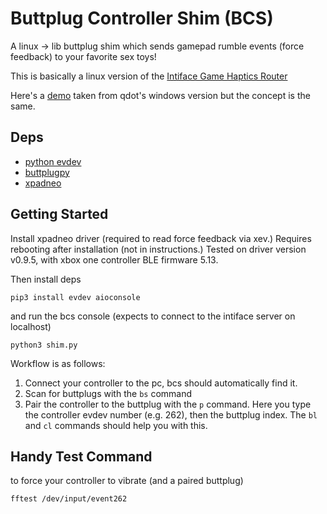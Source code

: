 # Buttplug Controller Shim (BCS)

A linux -> lib buttplug shim which sends gamepad rumble events (force feedback) to your favorite sex toys!

This is basically a linux version of the [Intiface Game Haptics Router](https://github.com/intiface/intiface-game-haptics-router)

Here's a [demo](https://www.youtube.com/watch?v=gPlhEoa3Fcg) taken from qdot's windows version but the concept is the same.

## Deps 
- [python evdev](https://python-evdev.readthedocs.io/en/latest/tutorial.html)
- [buttplugpy](https://github.com/Siege-Wizard/buttplug-py)
- [xpadneo](https://github.com/atar-axis/xpadneo)

## Getting Started
Install xpadneo driver (required to read force feedback via xev.)
Requires rebooting after installation (not in instructions.)
Tested on driver version v0.9.5, with xbox one controller BLE firmware 5.13.

Then install deps
```
pip3 install evdev aioconsole
```
and run the bcs console (expects to connect to the intiface server on localhost)
```
python3 shim.py
```

Workflow is as follows:
1. Connect your controller to the pc, bcs should automatically find it.
1. Scan for buttplugs with the `bs` command
1. Pair the controller to the buttplug with the `p` command.
  Here you type the controller evdev number (e.g. 262), then the buttplug index.
  The `bl` and `cl` commands should help you with this.

## Handy Test Command
to force your controller to vibrate (and a paired buttplug)
```
fftest /dev/input/event262
```
